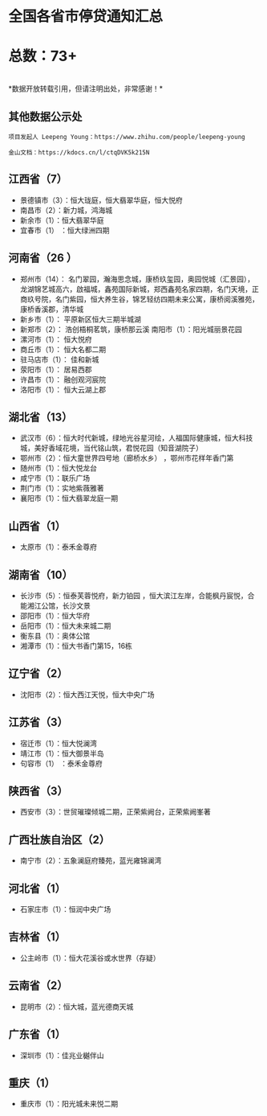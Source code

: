 # 全国各省市停贷通知汇总

# 总数：73+

<br/>
*数据开放转载引用，但请注明出处，非常感谢！*

## 其他数据公示处
```
项目发起人 Leepeng Young：https://www.zhihu.com/people/leepeng-young

金山文档：https://kdocs.cn/l/ctqDVK5k215N
```
  

## 江西省（7）  
- 景德镇市（3）：恒大珑庭，恒大翡翠华庭，恒大悦府  
- 南昌市（2）：新力城，鸿海城  
- 新余市（1）：恒大翡翠华庭  
- 宜春市（1） ：恒大绿洲四期  

## 河南省（26 ）   
- 郑州市（14）：  名门翠园，瀚海思念城，康桥玖玺园，奥园悦城（汇景园），龙湖锦艺城高六，啟福城，鑫苑国际新城，郑西鑫苑名家四期，名门天境，正商玖号院，名门紫园，恒大养生谷，锦艺轻纺四期未来公寓，康桥阅溪雅苑，康桥香溪郡，清华城  
- 新乡市（1）：  平原新区恒大三期半城湖   
- 新郑市（2）：  浩创梧桐茗筑，康桥那云溪 南阳市（1）：阳光城丽景花园   
- 漯河市（1）：  恒大悦府    
- 商丘市（1）：  恒大名都二期  
- 驻马店市（1）：  佳和新城  
- 荥阳市（1）：  居易西郡  
- 许昌市（1）：  融创观河宸院  
- 洛阳市（1）：  恒大云湖上郡  

## 湖北省（13）
- 武汉市（6）：恒大时代新城，绿地光谷星河绘，人福国际健康城，恒大科技城，美好香域花境，当代铭山筑，君悦花园（知音湖院子）  
- 鄂州市（2）：恒大童世界四号地（廊桥水乡） ，鄂州市花样年香门第  
- 随州市（1）：恒大悦龙台   
- 咸宁市（1）：联乐广场  
- 荆门市（1）：实地紫薇雅著  
- 襄阳市（1）：恒大翡翠龙庭一期  

## 山西省（1）
- 太原市（1）：泰禾金尊府   

## 湖南省（10）
- 长沙市（5）：恒泰芙蓉悦府，新力铂园 ，恒大滨江左岸，合能枫丹宸悦，合能湘江公馆，长沙文景  
- 邵阳市（1）：恒大华府  
- 岳阳市（1）：恒大未来城二期   
- 衡东县（1）：奥体公馆   
- 湘潭市（1）：恒大书香门第15，16栋  

## 辽宁省（2）
- 沈阳市（2）：恒大西江天悦，恒大中央广场   

## 江苏省（3）
- 宿迁市（1）：恒大悦澜湾  
- 靖江市（1）：恒大御景半岛  
- 句容市（1） ：泰禾金尊府  

## 陕西省（3） 
- 西安市（3）：世贸璀璨倾城二期，正荣紫阙台，正荣紫阙峯著   

## 广西壮族自治区（2）
- 南宁市（2）：五象澜庭府臻苑，蓝光雍锦澜湾  

## 河北省（1）
- 石家庄市（1）：恒润中央广场  

## 吉林省（1）
- 公主岭市（1）：恒大花溪谷或水世界（存疑）  

## 云南省（2）
- 昆明市（2）：恒大城，蓝光德商天城  

## 广东省（1）
- 深圳市（1）：佳兆业樾伴山  

## 重庆（1）
- 重庆市（1）：阳光城未来悦二期  


